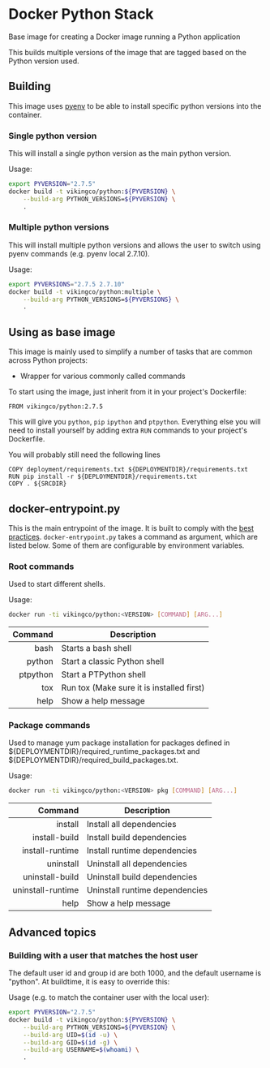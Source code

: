 # Docker Python Stack

Base image for creating a Docker image running a Python application

This builds multiple versions of the image that are tagged based on the Python
version used.


## Building
This image uses [pyenv](https://github.com/yyuu/pyenv) to be able to install specific python versions into the container.

### Single python version
This will install a single python version as the main python version.

Usage:
```bash
export PYVERSION="2.7.5"
docker build -t vikingco/python:${PYVERSION} \
    --build-arg PYTHON_VERSIONS=${PYVERSION} \
    .
```

### Multiple python versions
This will install multiple python versions and allows the user to switch using pyenv commands (e.g. pyenv local 2.7.10).

Usage:
```bash
export PYVERSIONS="2.7.5 2.7.10"
docker build -t vikingco/python:multiple \
    --build-arg PYTHON_VERSIONS=${PYVERSIONS} \
    .
```


## Using as base image

This image is mainly used to simplify a number of tasks that are common across
Python projects:
 - Wrapper for various commonly called commands

To start using the image, just inherit from it in your project's Dockerfile:

    FROM vikingco/python:2.7.5

This will give you `python`, `pip` `ipython` and `ptpython`.
Everything else you will need to install yourself by adding extra `RUN`
commands to your project's Dockerfile.

You will probably still need the following lines

    COPY deployment/requirements.txt ${DEPLOYMENTDIR}/requirements.txt
    RUN pip install -r ${DEPLOYMENTDIR}/requirements.txt
    COPY . ${SRCDIR}


## docker-entrypoint.py

This is the main entrypoint of the image. It is built to comply with the [best
practices](https://docs.docker.com/articles/dockerfile_best-practices/#entrypoint).
`docker-entrypoint.py` takes a command as argument, which are listed below. Some of them are configurable by environment variables.

### Root commands
Used to start different shells.

Usage:
```bash
docker run -ti vikingco/python:<VERSION> [COMMAND] [ARG...]
```

| Command  | Description                               |
| -------: | ----------------------------------------- |
| bash     | Starts a bash shell                       |
| python   | Start a classic Python shell              |
| ptpython | Start a PTPython shell                    |
| tox      | Run tox (Make sure it is installed first) |
| help     | Show a help message                       |

### Package commands
Used to manage yum package installation for packages defined in ${DEPLOYMENTDIR}/required_runtime_packages.txt and
${DEPLOYMENTDIR}/required_build_packages.txt.

Usage:
```bash
docker run -ti vikingco/python:<VERSION> pkg [COMMAND] [ARG...]
```

| Command           | Description                    |
| ----------------: | ------------------------------ |
| install           | Install all dependencies       |
| install-build     | Install build dependencies     |
| install-runtime   | Install runtime dependencies   |
| uninstall         | Uninstall all dependencies     |
| uninstall-build   | Uninstall build dependencies   |
| uninstall-runtime | Uninstall runtime dependencies |
| help              | Show a help message            |


## Advanced topics

### Building with a user that matches the host user
The default user id and group id are both 1000, and the default username is "python". At buildtime, it is easy to
override this:

Usage (e.g. to match the container user with the local user):
```bash
export PYVERSION="2.7.5"
docker build -t vikingco/python:${PYVERSION} \
    --build-arg PYTHON_VERSIONS=${PYVERSION} \
    --build-arg UID=$(id -u) \
    --build-arg GID=$(id -g) \
    --build-arg USERNAME=$(whoami) \
    .
```
